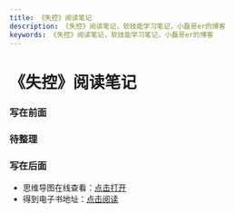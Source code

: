 ```yaml
---
title: 《失控》阅读笔记
description: 《失控》阅读笔记，软技能学习笔记，小磊哥er的博客
keywords: 《失控》阅读笔记，软技能学习笔记，小磊哥er的博客
--- 
```


# 《失控》阅读笔记

### 写在前面

### 待整理

### 写在后面
- 思维导图在线查看：[点击打开](/softskill_notes/attachment/54.《失控》.svg)
- 得到电子书地址：[点击阅读](https://www.dedao.cn/ebook/detail?id=DGgybmrKYXmzPQ5bgJEjMdeOxDlyn0MnENW2GaRN8k4p6B1oArL9Z7qvVRp8O126)